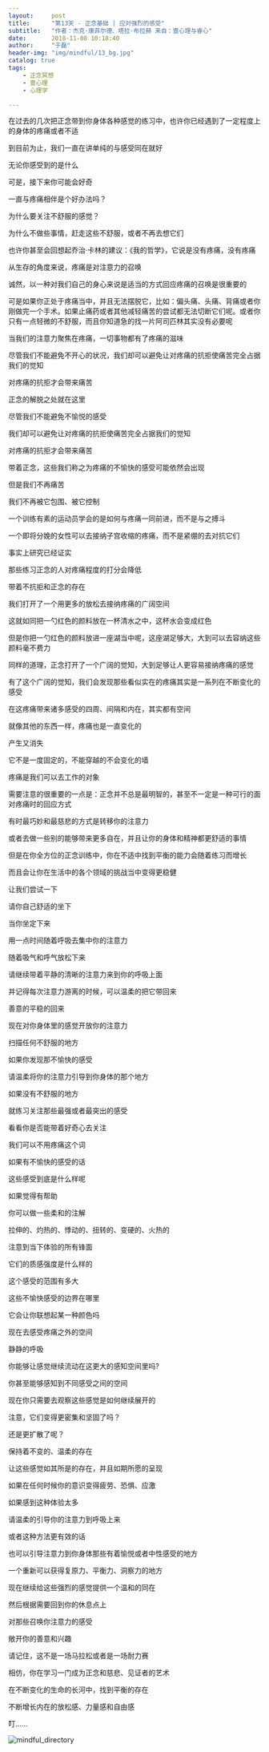 ```yaml
---
layout:     post
title:      "第13天 - 正念基础 | 应对强烈的感受"
subtitle:   "作者：杰克·康菲尔德、塔拉·布拉赫 来自：壹心理与睿心"
date:       2018-11-08 10:18:40
author:     "于磊"
header-img: "img/mindful/13_bg.jpg"
catalog: true
tags:
    - 正念冥想
    - 壹心理
    - 心理学

---
```




在过去的几次把正念带到你身体各种感觉的练习中，也许你已经遇到了一定程度上的身体的疼痛或者不适

到目前为止，我们一直在讲单纯的与感受同在就好

无论你感受到的是什么

可是，接下来你可能会好奇

一直与疼痛相伴是个好办法吗？

为什么要关注不舒服的感觉？

为什么不做些事情，赶走这些不舒服，或者不再去想它们

也许你甚至会回想起乔治·卡林的建议：《我的哲学》，它说是没有疼痛，没有疼痛

从生存的角度来说，疼痛是对注意力的召唤

诚然，以一种对我们自己的身心来说是适当的方式回应疼痛的召唤是很重要的

可是如果你正处于疼痛当中，并且无法摆脱它，比如：偏头痛、头痛、背痛或者你刚做完一个手术。如果止痛药或者其他减轻痛苦的尝试都无法切断它们呢。或者你只有一点轻微的不舒服，而且你知道急的找一片阿司匹林其实没有必要呢

当我们的注意力聚焦在疼痛，一切事物都有了疼痛的滋味

尽管我们不能避免不开心的状况，我们却可以避免让对疼痛的抗拒使痛苦完全占据我们的觉知

对疼痛的抗拒才会带来痛苦

正念的解脱之处就在这里

尽管我们不能避免不愉悦的感受

我们却可以避免让对疼痛的抗拒使痛苦完全占据我们的觉知

对疼痛的抗拒才会带来痛苦

带着正念，这些我们称之为疼痛的不愉快的感受可能依然会出现

但是我们不再痛苦

我们不再被它包围、被它控制

一个训练有素的运动员学会的是如何与疼痛一同前进，而不是与之搏斗

一个即将分娩的女性可以去接纳子宫收缩的疼痛，而不是紧绷的去对抗它们

事实上研究已经证实

那些练习正念的人对疼痛程度的打分会降低

带着不抗拒和正念的存在

我们打开了一个用更多的放松去接纳疼痛的广阔空间

这就如同把一勺红色的颜料放在一杯清水之中，这杯水会变成红色

但是你把一勺红色的颜料放进一座湖当中呢，这座湖足够大，大到可以去容纳这些颜料毫不费力

同样的道理，正念打开了一个广阔的觉知，大到足够让人更容易接纳疼痛的感觉

有了这个广阔的觉知，我们会发现那些看似实在的疼痛其实是一系列在不断变化的感受

在这疼痛带来诸多感受的四周、间隔和内在，其实都有空间

就像其他的东西一样，疼痛也是一直变化的

产生又消失

它不是一度固定的，不能穿越的不会变化的墙

疼痛是我们可以去工作的对象

需要注意的很重要的一点是：正念并不总是最明智的，甚至不一定是一种可行的面对疼痛时的回应方式

有时最巧妙和最慈悲的方式是转移你的注意力

或者去做一些别的能够带来更多自在，并且让你的身体和精神都更舒适的事情

但是在你全方位的正念训练中，你在不适中找到平衡的能力会随着练习而增长

而且会让你在生活中的各个领域的挑战当中变得更稳健

让我们尝试一下

请你自己舒适的坐下

当你坐定下来

用一点时间随着呼吸去集中你的注意力

随着吸气和呼气放松下来

请继续带着平静的清晰的注意力来到你的呼吸上面

并记得每次注意力游离的时候，可以温柔的把它带回来

善意的平稳的回来

现在对你身体里的感觉开放你的注意力

扫描任何不舒服的地方

如果你发现那不愉快的感受

请温柔将你的注意力引导到你身体的那个地方

如果没有不舒服的地方

就练习关注那些最强或者最突出的感受

看看你是否能带着好奇心去关注

我们可以不用疼痛这个词

如果有不愉快的感受的话

这些感受到底是什么样呢

如果觉得有帮助

你可以做一些柔和的注解

拉伸的、灼热的、悸动的、扭转的、变硬的、火热的

注意到当下体验的所有锋面

它们的质感强度是什么样的

这个感受的范围有多大

这些不愉快感受的边界在哪里

它会让你联想起某一种颜色吗

现在去感受疼痛之外的空间

静静的呼吸

你能够让感觉继续流动在这更大的感知空间里吗?

你甚至能够感知到不同感受之间的空间

现在你只需要去观察这些感觉是如何继续展开的

注意，它们变得更密集和坚固了吗？

还是更扩散了呢？

保持着不变的、温柔的存在

让这些感觉如其所是的存在，并且如期所愿的呈现

如果在任何时候你的意识变得疲劳、恐惧、应激

如果感到这种体验太多

请温柔的引导你的注意力到呼吸上来

或者这种方法更有效的话

也可以引导注意力到你身体那些有着愉悦或者中性感受的地方

一个重新可以获得复原力、平衡力、洞察力的地方

现在继续给这些强烈的感觉提供一个温和的同在

然后根据需要回到你的休息点上

对那些召唤你注意力的感受

敞开你的善意和兴趣

请记住，这不是一场马拉松或者是一场耐力赛

相仿，你在学习一门成为正念和慈悲、见证者的艺术

在不断变化的生命的长河中，找到平衡的存在

不断增长内在的放松感、力量感和自由感

叮......



![mindful_directory](/img/mindful/share.jpeg)









































